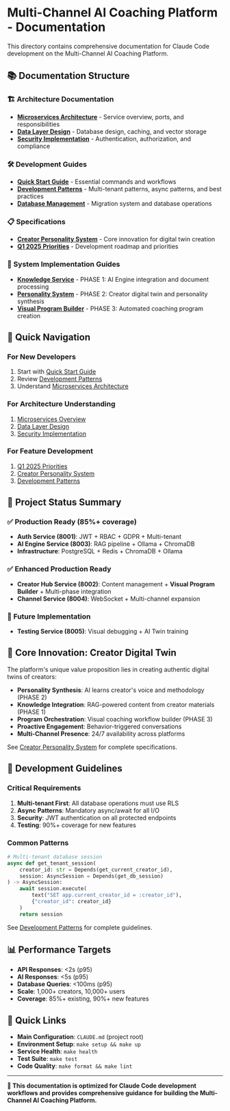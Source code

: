 # Multi-Channel AI Coaching Platform - Documentation

This directory contains comprehensive documentation for Claude Code development on the Multi-Channel AI Coaching Platform.

## 📚 Documentation Structure

### 🏗️ Architecture Documentation
- **[Microservices Architecture](architecture/microservices.md)** - Service overview, ports, and responsibilities
- **[Data Layer Design](architecture/data-layer.md)** - Database design, caching, and vector storage
- **[Security Implementation](architecture/security.md)** - Authentication, authorization, and compliance

### 🛠️ Development Guides
- **[Quick Start Guide](development/quick-start.md)** - Essential commands and workflows
- **[Development Patterns](development/patterns.md)** - Multi-tenant patterns, async patterns, and best practices
- **[Database Management](development/database-management.md)** - Migration system and database operations

### 📋 Specifications
- **[Creator Personality System](specs/personality-system.md)** - Core innovation for digital twin creation
- **[Q1 2025 Priorities](specs/q1-2025-priorities.md)** - Development roadmap and priorities

### 🎯 System Implementation Guides
- **[Knowledge Service](guides/KNOWLEDGE_SERVICE_DOCS.md)** - PHASE 1: AI Engine integration and document processing
- **[Personality System](guides/PERSONALITY_SYSTEM_DOCS.md)** - PHASE 2: Creator digital twin and personality synthesis  
- **[Visual Program Builder](guides/VISUAL_PROGRAM_BUILDER_DOCS.md)** - PHASE 3: Automated coaching program creation

## 🎯 Quick Navigation

### For New Developers
1. Start with [Quick Start Guide](development/quick-start.md)
2. Review [Development Patterns](development/patterns.md)
3. Understand [Microservices Architecture](architecture/microservices.md)

### For Architecture Understanding
1. [Microservices Overview](architecture/microservices.md)
2. [Data Layer Design](architecture/data-layer.md)
3. [Security Implementation](architecture/security.md)

### For Feature Development
1. [Q1 2025 Priorities](specs/q1-2025-priorities.md)
2. [Creator Personality System](specs/personality-system.md)
3. [Development Patterns](development/patterns.md)

## 🚀 Project Status Summary

### ✅ Production Ready (85%+ coverage)
- **Auth Service (8001)**: JWT + RBAC + GDPR + Multi-tenant
- **AI Engine Service (8003)**: RAG pipeline + Ollama + ChromaDB
- **Infrastructure**: PostgreSQL + Redis + ChromaDB + Ollama

### ✅ Enhanced Production Ready  
- **Creator Hub Service (8002)**: Content management + **Visual Program Builder** + Multi-phase integration
- **Channel Service (8004)**: WebSocket + Multi-channel expansion

### 🚧 Future Implementation
- **Testing Service (8005)**: Visual debugging + AI Twin training

## 🎨 Core Innovation: Creator Digital Twin

The platform's unique value proposition lies in creating authentic digital twins of creators:

- **Personality Synthesis**: AI learns creator's voice and methodology (PHASE 2)
- **Knowledge Integration**: RAG-powered content from creator materials (PHASE 1)
- **Program Orchestration**: Visual coaching workflow builder (PHASE 3)
- **Proactive Engagement**: Behavior-triggered conversations
- **Multi-Channel Presence**: 24/7 availability across platforms

See [Creator Personality System](specs/personality-system.md) for complete specifications.

## 🔧 Development Guidelines

### Critical Requirements
1. **Multi-tenant First**: All database operations must use RLS
2. **Async Patterns**: Mandatory async/await for all I/O
3. **Security**: JWT authentication on all protected endpoints
4. **Testing**: 90%+ coverage for new features

### Common Patterns
```python
# Multi-tenant database session
async def get_tenant_session(
    creator_id: str = Depends(get_current_creator_id),
    session: AsyncSession = Depends(get_db_session)
) -> AsyncSession:
    await session.execute(
        text("SET app.current_creator_id = :creator_id"), 
        {"creator_id": creator_id}
    )
    return session
```

See [Development Patterns](development/patterns.md) for complete guidelines.

## 📊 Performance Targets

- **API Responses**: <2s (p95)
- **AI Responses**: <5s (p95)
- **Database Queries**: <100ms (p95)
- **Scale**: 1,000+ creators, 10,000+ users
- **Coverage**: 85%+ existing, 90%+ new features

## 🔗 Quick Links

- **Main Configuration**: `CLAUDE.md` (project root)
- **Environment Setup**: `make setup && make up`
- **Service Health**: `make health`
- **Test Suite**: `make test`
- **Code Quality**: `make format && make lint`

---

**🚀 This documentation is optimized for Claude Code development workflows and provides comprehensive guidance for building the Multi-Channel AI Coaching Platform.**